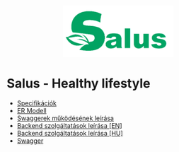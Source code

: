 <p align="center">
<img src="./docs/Full_Logo.png" alt="Full_Logo" width="250"/>
</p>

# Salus - Healthy lifestyle

- [Specifikációk](https://github.com/14A-C-Salus/Others/blob/main/docs/spec.md)
- [ER Modell](https://github.com/14A-C-Salus/Others/blob/main/docs/ER.md)
- [Swaggerek működésének leírása](https://github.com/14A-C-Salus/Others/blob/main/docs/swagger.md)
- [Backend szolgáltatások leírása \[EN\]](https://github.com/14A-C-Salus/Others/blob/main/docs/Backend_services_EN.md)
- [Backend szolgáltatások leírása \[HU\]](https://github.com/14A-C-Salus/Others/blob/main/docs/Backend_services_HU.md)
- [Swagger](http://salusprojekt-001-site1.dtempurl.com/swagger/index.html)
